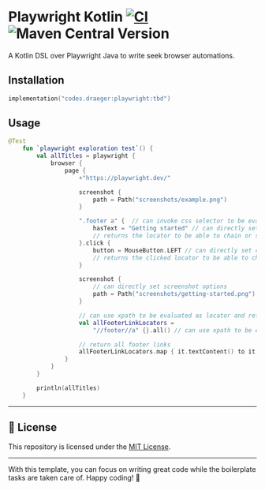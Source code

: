 # Playwright Kotlin [![CI](https://github.com/christian-draeger/playwright-kotlin/actions/workflows/build.yml/badge.svg)](https://github.com/christian-draeger/playwright-kotlin/actions/workflows/build.yml) ![Maven Central Version](https://img.shields.io/maven-central/v/codes.draeger/playwright-kotlin?logo=sonatype&label=Release)

A Kotlin DSL over Playwright Java to write seek browser automations.

## Installation
```kotlin
implementation("codes.draeger:playwright:tbd")
```

## Usage
```kotlin
@Test
    fun `playwright exploration test`() {
        val allTitles = playwright {
            browser {
                page {
                    +"https://playwright.dev/"

                    screenshot {
                        path = Path("screenshots/example.png")
                    }

                    ".footer a" {  // can invoke css selector to be evaluated as locator
                        hasText = "Getting started" // can directly set locator options
                        // returns the locator to be able to chain or store locator in a variable
                    }.click {
                        button = MouseButton.LEFT // can directly set click options
                        // returns the clicked locator to be able to chain further
                    }

                    screenshot {
                        // can directly set screenshot options
                        path = Path("screenshots/getting-started.png")
                    }

                    // can use xpath to be evaluated as locator and return a list of locators
                    val allFooterLinkLocators =
                        "//footer//a" {}.all() // can use xpath to be evaluated as locator and return a list of locators

                    // return all footer links
                    allFooterLinkLocators.map { it.textContent() to it.getAttribute("href") }
                }
            }
        }

        println(allTitles)
    }
```

---

## 📄 License

This repository is licensed under the [MIT License](LICENSE).

---

With this template, you can focus on writing great code while the boilerplate tasks are taken care of. Happy coding! 🎉
